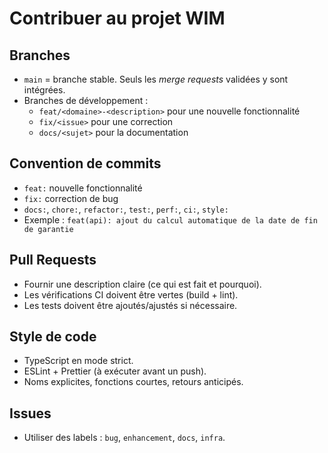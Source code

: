 # Contribuer au projet WIM

## Branches

- `main` = branche stable. Seuls les _merge requests_ validées y sont intégrées.
- Branches de développement :
  - `feat/<domaine>-<description>` pour une nouvelle fonctionnalité
  - `fix/<issue>` pour une correction
  - `docs/<sujet>` pour la documentation

## Convention de commits

- `feat:` nouvelle fonctionnalité
- `fix:` correction de bug
- `docs:`, `chore:`, `refactor:`, `test:`, `perf:`, `ci:`, `style:`
- Exemple : `feat(api): ajout du calcul automatique de la date de fin de garantie`

## Pull Requests

- Fournir une description claire (ce qui est fait et pourquoi).
- Les vérifications CI doivent être vertes (build + lint).
- Les tests doivent être ajoutés/ajustés si nécessaire.

## Style de code

- TypeScript en mode strict.
- ESLint + Prettier (à exécuter avant un push).
- Noms explicites, fonctions courtes, retours anticipés.

## Issues

- Utiliser des labels : `bug`, `enhancement`, `docs`, `infra`.
